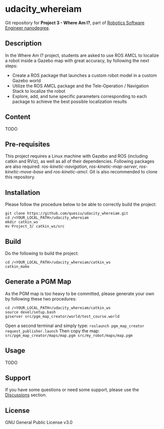 # udacity_whereiam
Git repository for **Project 3 - Where Am I?**, part of [Robotics Software Engineer nanodegree](https://www.udacity.com/course/robotics-software-engineer--nd209).

## Description
In the Where Am I? project, students are asked to use ROS AMCL to localize a robot inside a Gazebo map with great accuracy, by following the next steps:
- Create a ROS package that launches a custom robot model in a custom Gazebo world
- Utilize the ROS AMCL package and the Tele-Operation / Navigation Stack to localize the robot
- Explore, add, and tune specific parameters corresponding to each package to achieve the best possible localization results

## Content
TODO
## Pre-requisites
This project requires a Linux machine with Gazebo and ROS (including catkin and RViz), as well as all of their dependencies.
Following packages are also required: _ros-kinetic-navigation_, _ros-kinetic-map-server_, _ros-kinetic-move-base_ and _ros-kinetic-amcl_.
Git is also recommended to clone this repository.

## Installation
Please follow the procedure below to be able to correctly build the project:
```
git clone https://github.com/quesiu/udacity_whereiam.git
cd /<YOUR_LOCAL_PATH>/udacity_whereiam
mkdir catkin_ws
mv Project_3/ catkin_ws/src
```

## Build
Do the following to build the project:
```
cd /<YOUR_LOCAL_PATH>/udacity_whereiam/catkin_ws
catkin_make
```

## Generate a PGM Map
As the PGM map is too heavy to be committed, please generate your own by following these two procedures:
```
cd /<YOUR_LOCAL_PATH>/udacity_whereiam/catkin_ws
source devel/setup.bash
gzserver src/pgm_map_creator/world/test_course.world
```
Open a second terminal and simply type:
`roslaunch pgm_map_creator request_publisher.launch`
Then copy the map:
`src/pgm_map_creator/maps/map.pgm src/my_robot/maps/map.pgm`

## Usage
TODO

## Support
If you have some questions or need some support, please use the [Discussions](https://github.com/quesiu/udacity_whereiam/discussions) section.

## License
GNU General Public License v3.0
